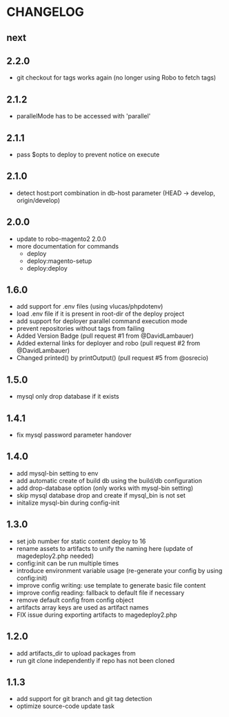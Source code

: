 # CHANGELOG

## next

## 2.2.0

- git checkout for tags works again (no longer using Robo to fetch tags)

## 2.1.2

- parallelMode has to be accessed with 'parallel'

## 2.1.1

- pass $opts to deploy to prevent notice on execute

## 2.1.0

- detect host:port combination in db-host parameter (HEAD -> develop, origin/develop)

## 2.0.0

- update to robo-magento2 2.0.0
- more documentation for commands
    - deploy
    - deploy:magento-setup
    - deploy:deploy

## 1.6.0

- add support for .env files (using vlucas/phpdotenv)
- load .env file if it is present in root-dir of the deploy project
- add support for deployer parallel command execution mode
- prevent repositories without tags from failing
- Added Version Badge (pull request #1 from @DavidLambauer)
- Added external links for deployer and robo (pull request #2 from @DavidLambauer)
- Changed printed() by printOutput() (pull request #5 from @osrecio)

## 1.5.0

- mysql only drop database if it exists

## 1.4.1

- fix mysql password parameter handover

## 1.4.0

- add mysql-bin setting to env
- add automatic create of build db using the build/db configuration
- add drop-database option (only works with mysql-bin setting)
- skip mysql database drop and create if mysql_bin is not set
- initalize mysql-bin during config-init

## 1.3.0

- set job number for static content deploy to 16
- rename assets to artifacts to unify the naming here (update of magedeploy2.php needed)
- config:init can be run multiple times
- introduce environment variable usage (re-generate your config by using config:init)
- improve config writing: use template to generate basic file content
- improve config reading: fallback to default file if necessary
- remove default config from config object
- artifacts array keys are used as artifact names
- FIX issue during exporting artifacts to magedeploy2.php

## 1.2.0

- add artifacts_dir to upload packages from
- run git clone independently if repo has not been cloned

## 1.1.3

- add support for git branch and git tag detection
- optimize source-code update task
